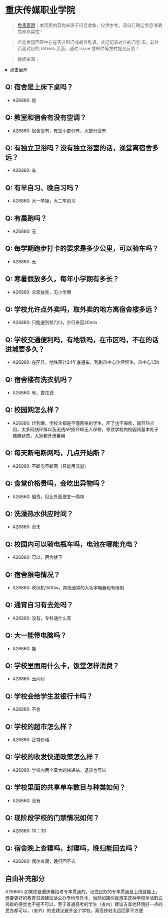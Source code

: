 # 重庆传媒职业学院

> [免责声明](https://colleges.chat/#_3)：本页面内容均来源于问卷收集，仅供参考，请自行确定信息准确性和真实性！

> 若您发现回答中存在答非所问或胡言乱语，欢迎记录对应的问卷 ID，前往页面对应的 GitHub 页面，通过 issue 或邮件等方式提交反馈！

> 数据来源：

<details><summary>点击展开</summary>
<ul>
<li>A26860: lichi7887@gmail.com (2024 年 09 月)</li>
</ul>
</details>

## Q: 宿舍是上床下桌吗？

- A26860: 是

## Q: 教室和宿舍有没有空调？

- A26860: 宿舍没有，教室小部分有，大部分没有

## Q: 有独立卫浴吗？没有独立浴室的话，澡堂离宿舍多远？

- A26860: 有

## Q: 有早自习、晚自习吗？

- A26860: 大一早操，大二早自习

## Q: 有晨跑吗？

- A26860: 无

## Q: 每学期跑步打卡的要求是多少公里，可以骑车吗？

- A26860: 无

## Q: 寒暑假放多久，每年小学期有多长？

- A26860: 全部放完，无小学期

## Q: 学校允许点外卖吗，取外卖的地方离宿舍楼多远？

- A26860: 只能送到校门口，步行来回20min

## Q: 学校交通便利吗，有地铁吗，在市区吗，不在的话进城要多久？

- A26860: 在区县，地铁预计24年底通车，到副市中心沙坪坝1h，市中心1.5h

## Q: 宿舍楼有洗衣机吗？

- A26860: 有，要花钱

## Q: 校园网怎么样？

- A26860: 烂到爆，学校全都是不懂网络的学生，坏了也不保修，就开热点用，太多网线坏掉以及无线AP损坏却无人保修，导致学校内校园网基本处于瘫痪状态，大家都开流量用

## Q: 每天断电断网吗，几点开始断？

- A26860: 不断电不断网（只能用流量）

## Q: 食堂价格贵吗，会吃出异物吗？

- A26860: 偏贵，但比外面便宜一两块

## Q: 洗澡热水供应时间？

- A26860: 全天

## Q: 校园内可以骑电瓶车吗，电池在哪能充电？

- A26860: 可以，宿舍楼下

## Q: 宿舍限电情况？

- A26860: 吹风机1500w，其他通常的大功率电器也有限制

## Q: 通宵自习有去处吗？

- A26860: 没有，专科通什么宵

## Q: 大一能带电脑吗？

- A26860: 能

## Q: 学校里面用什么卡，饭堂怎样消费？

- A26860: 云闪付

## Q: 学校会给学生发银行卡吗？

- A26860: 不会

## Q: 学校的超市怎么样？

- A26860: 正常价格

## Q: 学校的收发快递政策怎么样？

- A26860: 学校内两个蛮大的快递站，退货也可以

## Q: 学校里面的共享单车数目与种类如何？

- A26860: 没有

## Q: 现阶段学校的门禁情况如何？

- A26860: 10：30

## Q: 宿舍晚上查寝吗，封寝吗，晚归能回去吗？

- A26860: 偶尔查寝，晚归回不去

## 自由补充部分

A26860: 如果你是重庆春招考专本贯通的，记住民办的专本贯通是上线就能上，想要更好的教育资源建议读公办专科专升本，当然如果你就想来这种学校体验鹤立鸡群的感觉也不是不可以，至于普通高考的学生（省内）建议去其他环境好一点的民办都可以，（省外）的也建议避开这个学校，离高铁站太远回家不方便